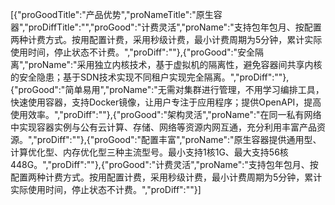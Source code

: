 [{"proGoodTitle":"产品优势","proNameTitle":"原生容器","proDiffTitle":"","proGood":"计费灵活","proName":"支持包年包月、按配置两种计费方式。按用配置计费，采用秒级计费，最小计费周期为5分钟，累计实际使用时间，停止状态不计费。","proDiff":""},{"proGood":"安全隔离","proName":"采用独立内核技术，基于虚拟机的隔离性，避免容器间共享内核的安全隐患；基于SDN技术实现不同租户实现完全隔离。","proDiff":""},{"proGood":"简单易用","proName":"无需对集群进行管理，不用学习编排工具，快速使用容器，支持Docker镜像，让用户专注于应用程序；提供OpenAPI，提高使用效率。","proDiff":""},{"proGood":"架构灵活","proName":"在同一私有网络中实现容器实例与公有云计算、存储、网络等资源内网互通，充分利用丰富产品资源。","proDiff":""},{"proGood":"配置丰富","proName":"原生容器提供通用型、计算优化型、内存优化型三种主流型号。最小支持1核1G、最大支持56核448G。","proDiff":""},{"proGood":"计费灵活","proName":"支持包年包月、按配置两种计费方式。按用配置计费，采用秒级计费，最小计费周期为5分钟，累计实际使用时间，停止状态不计费。","proDiff":""}]